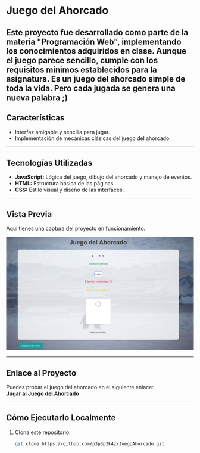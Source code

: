 # **Juego del Ahorcado**

Este proyecto fue desarrollado como parte de la materia **"Programación Web"**, implementando los conocimientos adquiridos en clase. Aunque el juego parece sencillo, cumple con los requisitos mínimos establecidos para la asignatura.
Es un juego del ahorcado simple de toda la vida. Pero cada jugada se genera una nueva palabra ;)
---

## **Características**
- Interfaz amigable y sencilla para jugar.
- Implementación de mecánicas clásicas del juego del ahorcado.

---

## **Tecnologías Utilizadas**
- **JavaScript:** Lógica del juego, dibujo del ahorcado y manejo de eventos.
- **HTML:** Estructura básica de las páginas.
- **CSS:** Estilo visual y diseño de las interfaces.

---

## **Vista Previa**
Aquí tienes una captura del proyecto en funcionamiento:

![Vista Previa](./imagen/preview.png)

---

## **Enlace al Proyecto**
Puedes probar el juego del ahorcado en el siguiente enlace:  
[**Jugar al Juego del Ahorcado**](https://p3p3p3k4z.github.io/JuegoAhorcado/)


---

## **Cómo Ejecutarlo Localmente**
1. Clona este repositorio:
   ```bash
   git clone https://github.com/p3p3p3k4z/JuegoAhorcado.git
